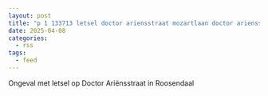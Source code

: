 ```yaml
---
layout: post
title: "p 1 133713 letsel doctor ariensstraat mozartlaan doctor ariensstraat roosendaal"
date: 2025-04-08
categories: 
  - rss
tags: 
  - feed
---
```


Ongeval met letsel op Doctor Ariënsstraat in Roosendaal
